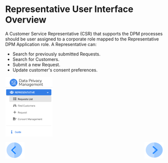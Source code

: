 # Representative User Interface Overview

A Customer Service Representative (CSR) that supports the DPM processes should be user assigned to a corporate role mapped to the Representative DPM Application role. 
A Representative can:

- Search for previously submitted Requests.
- Search for Customers.
- Submit a new Request. 
- Update customer's consent preferences.

<img src="../images/Figure_32_Representative_menu.png" width="30%" height="30%">



[![Previous](/articles/DPM/images/Previous.png)](/articles/DPM/03_Representantive_User_Interface/README.md)[<img align="right" width="60" height="54" src="/articles/DPM/images/Next.png">](/articles/DPM/03_Representantive_User_Interface/02_Representative_User_Interface_Request_list.md)

